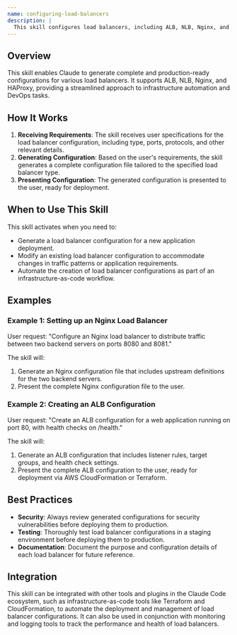 ```yaml
---
name: configuring-load-balancers
description: |
  This skill configures load balancers, including ALB, NLB, Nginx, and HAProxy. It generates production-ready configurations based on specified requirements and infrastructure. Use this skill when the user asks to "configure load balancer", "create load balancer config", "generate nginx config", "setup HAProxy", or mentions specific load balancer types like "ALB" or "NLB". It's ideal for DevOps tasks, infrastructure automation, and generating load balancer configurations for different environments.
---
```


## Overview

This skill enables Claude to generate complete and production-ready configurations for various load balancers. It supports ALB, NLB, Nginx, and HAProxy, providing a streamlined approach to infrastructure automation and DevOps tasks.

## How It Works

1. **Receiving Requirements**: The skill receives user specifications for the load balancer configuration, including type, ports, protocols, and other relevant details.
2. **Generating Configuration**: Based on the user's requirements, the skill generates a complete configuration file tailored to the specified load balancer type.
3. **Presenting Configuration**: The generated configuration is presented to the user, ready for deployment.

## When to Use This Skill

This skill activates when you need to:
- Generate a load balancer configuration for a new application deployment.
- Modify an existing load balancer configuration to accommodate changes in traffic patterns or application requirements.
- Automate the creation of load balancer configurations as part of an infrastructure-as-code workflow.

## Examples

### Example 1: Setting up an Nginx Load Balancer

User request: "Configure an Nginx load balancer to distribute traffic between two backend servers on ports 8080 and 8081."

The skill will:
1. Generate an Nginx configuration file that includes upstream definitions for the two backend servers.
2. Present the complete Nginx configuration file to the user.

### Example 2: Creating an ALB Configuration

User request: "Create an ALB configuration for a web application running on port 80, with health checks on /health."

The skill will:
1. Generate an ALB configuration that includes listener rules, target groups, and health check settings.
2. Present the complete ALB configuration to the user, ready for deployment via AWS CloudFormation or Terraform.

## Best Practices

- **Security**: Always review generated configurations for security vulnerabilities before deploying them to production.
- **Testing**: Thoroughly test load balancer configurations in a staging environment before deploying them to production.
- **Documentation**: Document the purpose and configuration details of each load balancer for future reference.

## Integration

This skill can be integrated with other tools and plugins in the Claude Code ecosystem, such as infrastructure-as-code tools like Terraform and CloudFormation, to automate the deployment and management of load balancer configurations. It can also be used in conjunction with monitoring and logging tools to track the performance and health of load balancers.
